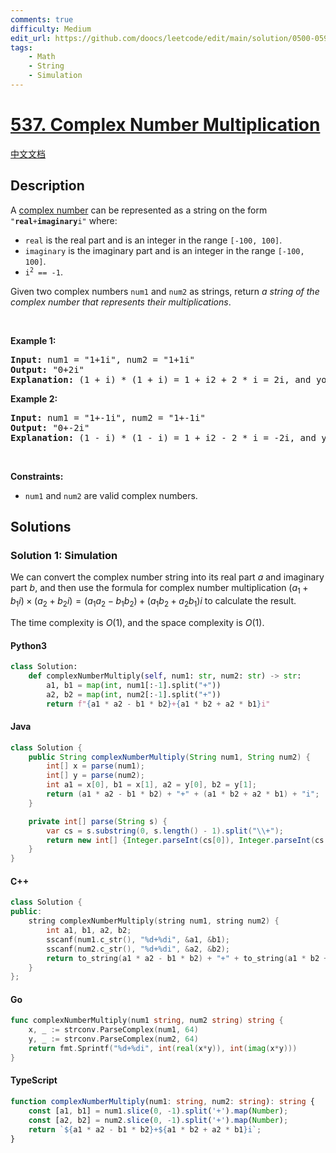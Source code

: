 ```yaml
---
comments: true
difficulty: Medium
edit_url: https://github.com/doocs/leetcode/edit/main/solution/0500-0599/0537.Complex%20Number%20Multiplication/README_EN.md
tags:
    - Math
    - String
    - Simulation
---
```


<!-- problem:start -->

# [537. Complex Number Multiplication](https://leetcode.com/problems/complex-number-multiplication)

[中文文档](/solution/0500-0599/0537.Complex%20Number%20Multiplication/README.md)

## Description

<!-- description:start -->

<p>A <a href="https://en.wikipedia.org/wiki/Complex_number" target="_blank">complex number</a> can be represented as a string on the form <code>&quot;<strong>real</strong>+<strong>imaginary</strong>i&quot;</code> where:</p>

<ul>
	<li><code>real</code> is the real part and is an integer in the range <code>[-100, 100]</code>.</li>
	<li><code>imaginary</code> is the imaginary part and is an integer in the range <code>[-100, 100]</code>.</li>
	<li><code>i<sup>2</sup> == -1</code>.</li>
</ul>

<p>Given two complex numbers <code>num1</code> and <code>num2</code> as strings, return <em>a string of the complex number that represents their multiplications</em>.</p>

<p>&nbsp;</p>
<p><strong class="example">Example 1:</strong></p>

<pre>
<strong>Input:</strong> num1 = &quot;1+1i&quot;, num2 = &quot;1+1i&quot;
<strong>Output:</strong> &quot;0+2i&quot;
<strong>Explanation:</strong> (1 + i) * (1 + i) = 1 + i2 + 2 * i = 2i, and you need convert it to the form of 0+2i.
</pre>

<p><strong class="example">Example 2:</strong></p>

<pre>
<strong>Input:</strong> num1 = &quot;1+-1i&quot;, num2 = &quot;1+-1i&quot;
<strong>Output:</strong> &quot;0+-2i&quot;
<strong>Explanation:</strong> (1 - i) * (1 - i) = 1 + i2 - 2 * i = -2i, and you need convert it to the form of 0+-2i.
</pre>

<p>&nbsp;</p>
<p><strong>Constraints:</strong></p>

<ul>
	<li><code>num1</code> and <code>num2</code> are valid complex numbers.</li>
</ul>

<!-- description:end -->

## Solutions

<!-- solution:start -->

### Solution 1: Simulation

We can convert the complex number string into its real part $a$ and imaginary part $b$, and then use the formula for complex number multiplication $(a_1 + b_1i) \times (a_2 + b_2i) = (a_1a_2 - b_1b_2) + (a_1b_2 + a_2b_1)i$ to calculate the result.

The time complexity is $O(1)$, and the space complexity is $O(1)$.

<!-- tabs:start -->

#### Python3

```python
class Solution:
    def complexNumberMultiply(self, num1: str, num2: str) -> str:
        a1, b1 = map(int, num1[:-1].split("+"))
        a2, b2 = map(int, num2[:-1].split("+"))
        return f"{a1 * a2 - b1 * b2}+{a1 * b2 + a2 * b1}i"
```

#### Java

```java
class Solution {
    public String complexNumberMultiply(String num1, String num2) {
        int[] x = parse(num1);
        int[] y = parse(num2);
        int a1 = x[0], b1 = x[1], a2 = y[0], b2 = y[1];
        return (a1 * a2 - b1 * b2) + "+" + (a1 * b2 + a2 * b1) + "i";
    }

    private int[] parse(String s) {
        var cs = s.substring(0, s.length() - 1).split("\\+");
        return new int[] {Integer.parseInt(cs[0]), Integer.parseInt(cs[1])};
    }
}
```

#### C++

```cpp
class Solution {
public:
    string complexNumberMultiply(string num1, string num2) {
        int a1, b1, a2, b2;
        sscanf(num1.c_str(), "%d+%di", &a1, &b1);
        sscanf(num2.c_str(), "%d+%di", &a2, &b2);
        return to_string(a1 * a2 - b1 * b2) + "+" + to_string(a1 * b2 + a2 * b1) + "i";
    }
};
```

#### Go

```go
func complexNumberMultiply(num1 string, num2 string) string {
	x, _ := strconv.ParseComplex(num1, 64)
	y, _ := strconv.ParseComplex(num2, 64)
	return fmt.Sprintf("%d+%di", int(real(x*y)), int(imag(x*y)))
}
```

#### TypeScript

```ts
function complexNumberMultiply(num1: string, num2: string): string {
    const [a1, b1] = num1.slice(0, -1).split('+').map(Number);
    const [a2, b2] = num2.slice(0, -1).split('+').map(Number);
    return `${a1 * a2 - b1 * b2}+${a1 * b2 + a2 * b1}i`;
}
```

<!-- tabs:end -->

<!-- solution:end -->

<!-- problem:end -->
